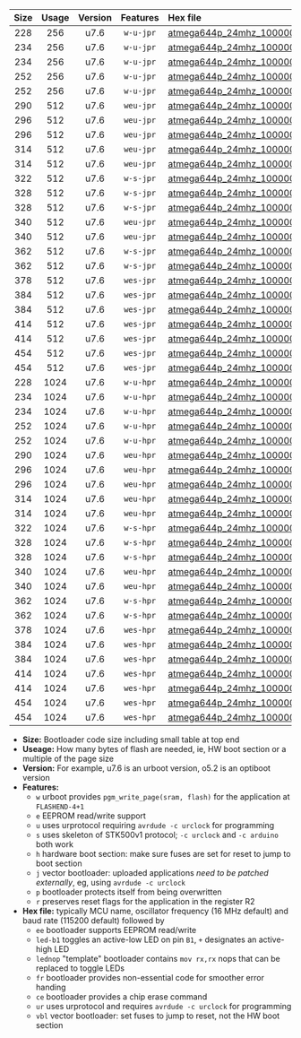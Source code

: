 |Size|Usage|Version|Features|Hex file|
|:-:|:-:|:-:|:-:|:--|
|228|256|u7.6|`w-u-jpr`|[atmega644p_24mhz_1000000bps_ur_vbl.hex](https://raw.githubusercontent.com/stefanrueger/urboot/main//atmega644p_24mhz_1000000bps_ur_vbl.hex)|
|234|256|u7.6|`w-u-jpr`|[atmega644p_24mhz_1000000bps_led+b0_ur_vbl.hex](https://raw.githubusercontent.com/stefanrueger/urboot/main//atmega644p_24mhz_1000000bps_led+b0_ur_vbl.hex)|
|234|256|u7.6|`w-u-jpr`|[atmega644p_24mhz_1000000bps_lednop_ur_vbl.hex](https://raw.githubusercontent.com/stefanrueger/urboot/main//atmega644p_24mhz_1000000bps_lednop_ur_vbl.hex)|
|252|256|u7.6|`w-u-jpr`|[atmega644p_24mhz_1000000bps_led+b0_fr_ur_vbl.hex](https://raw.githubusercontent.com/stefanrueger/urboot/main//atmega644p_24mhz_1000000bps_led+b0_fr_ur_vbl.hex)|
|252|256|u7.6|`w-u-jpr`|[atmega644p_24mhz_1000000bps_lednop_fr_ur_vbl.hex](https://raw.githubusercontent.com/stefanrueger/urboot/main//atmega644p_24mhz_1000000bps_lednop_fr_ur_vbl.hex)|
|290|512|u7.6|`weu-jpr`|[atmega644p_24mhz_1000000bps_ee_ur_vbl.hex](https://raw.githubusercontent.com/stefanrueger/urboot/main//atmega644p_24mhz_1000000bps_ee_ur_vbl.hex)|
|296|512|u7.6|`weu-jpr`|[atmega644p_24mhz_1000000bps_ee_led+b0_ur_vbl.hex](https://raw.githubusercontent.com/stefanrueger/urboot/main//atmega644p_24mhz_1000000bps_ee_led+b0_ur_vbl.hex)|
|296|512|u7.6|`weu-jpr`|[atmega644p_24mhz_1000000bps_ee_lednop_ur_vbl.hex](https://raw.githubusercontent.com/stefanrueger/urboot/main//atmega644p_24mhz_1000000bps_ee_lednop_ur_vbl.hex)|
|314|512|u7.6|`weu-jpr`|[atmega644p_24mhz_1000000bps_ee_led+b0_fr_ur_vbl.hex](https://raw.githubusercontent.com/stefanrueger/urboot/main//atmega644p_24mhz_1000000bps_ee_led+b0_fr_ur_vbl.hex)|
|314|512|u7.6|`weu-jpr`|[atmega644p_24mhz_1000000bps_ee_lednop_fr_ur_vbl.hex](https://raw.githubusercontent.com/stefanrueger/urboot/main//atmega644p_24mhz_1000000bps_ee_lednop_fr_ur_vbl.hex)|
|322|512|u7.6|`w-s-jpr`|[atmega644p_24mhz_1000000bps_vbl.hex](https://raw.githubusercontent.com/stefanrueger/urboot/main//atmega644p_24mhz_1000000bps_vbl.hex)|
|328|512|u7.6|`w-s-jpr`|[atmega644p_24mhz_1000000bps_led+b0_vbl.hex](https://raw.githubusercontent.com/stefanrueger/urboot/main//atmega644p_24mhz_1000000bps_led+b0_vbl.hex)|
|328|512|u7.6|`w-s-jpr`|[atmega644p_24mhz_1000000bps_lednop_vbl.hex](https://raw.githubusercontent.com/stefanrueger/urboot/main//atmega644p_24mhz_1000000bps_lednop_vbl.hex)|
|340|512|u7.6|`weu-jpr`|[atmega644p_24mhz_1000000bps_ee_led+b0_fr_ce_ur_vbl.hex](https://raw.githubusercontent.com/stefanrueger/urboot/main//atmega644p_24mhz_1000000bps_ee_led+b0_fr_ce_ur_vbl.hex)|
|340|512|u7.6|`weu-jpr`|[atmega644p_24mhz_1000000bps_ee_lednop_fr_ce_ur_vbl.hex](https://raw.githubusercontent.com/stefanrueger/urboot/main//atmega644p_24mhz_1000000bps_ee_lednop_fr_ce_ur_vbl.hex)|
|362|512|u7.6|`w-s-jpr`|[atmega644p_24mhz_1000000bps_led+b0_fr_vbl.hex](https://raw.githubusercontent.com/stefanrueger/urboot/main//atmega644p_24mhz_1000000bps_led+b0_fr_vbl.hex)|
|362|512|u7.6|`w-s-jpr`|[atmega644p_24mhz_1000000bps_lednop_fr_vbl.hex](https://raw.githubusercontent.com/stefanrueger/urboot/main//atmega644p_24mhz_1000000bps_lednop_fr_vbl.hex)|
|378|512|u7.6|`wes-jpr`|[atmega644p_24mhz_1000000bps_ee_vbl.hex](https://raw.githubusercontent.com/stefanrueger/urboot/main//atmega644p_24mhz_1000000bps_ee_vbl.hex)|
|384|512|u7.6|`wes-jpr`|[atmega644p_24mhz_1000000bps_ee_led+b0_vbl.hex](https://raw.githubusercontent.com/stefanrueger/urboot/main//atmega644p_24mhz_1000000bps_ee_led+b0_vbl.hex)|
|384|512|u7.6|`wes-jpr`|[atmega644p_24mhz_1000000bps_ee_lednop_vbl.hex](https://raw.githubusercontent.com/stefanrueger/urboot/main//atmega644p_24mhz_1000000bps_ee_lednop_vbl.hex)|
|414|512|u7.6|`wes-jpr`|[atmega644p_24mhz_1000000bps_ee_led+b0_fr_vbl.hex](https://raw.githubusercontent.com/stefanrueger/urboot/main//atmega644p_24mhz_1000000bps_ee_led+b0_fr_vbl.hex)|
|414|512|u7.6|`wes-jpr`|[atmega644p_24mhz_1000000bps_ee_lednop_fr_vbl.hex](https://raw.githubusercontent.com/stefanrueger/urboot/main//atmega644p_24mhz_1000000bps_ee_lednop_fr_vbl.hex)|
|454|512|u7.6|`wes-jpr`|[atmega644p_24mhz_1000000bps_ee_led+b0_fr_ce_vbl.hex](https://raw.githubusercontent.com/stefanrueger/urboot/main//atmega644p_24mhz_1000000bps_ee_led+b0_fr_ce_vbl.hex)|
|454|512|u7.6|`wes-jpr`|[atmega644p_24mhz_1000000bps_ee_lednop_fr_ce_vbl.hex](https://raw.githubusercontent.com/stefanrueger/urboot/main//atmega644p_24mhz_1000000bps_ee_lednop_fr_ce_vbl.hex)|
|228|1024|u7.6|`w-u-hpr`|[atmega644p_24mhz_1000000bps_ur.hex](https://raw.githubusercontent.com/stefanrueger/urboot/main//atmega644p_24mhz_1000000bps_ur.hex)|
|234|1024|u7.6|`w-u-hpr`|[atmega644p_24mhz_1000000bps_led+b0_ur.hex](https://raw.githubusercontent.com/stefanrueger/urboot/main//atmega644p_24mhz_1000000bps_led+b0_ur.hex)|
|234|1024|u7.6|`w-u-hpr`|[atmega644p_24mhz_1000000bps_lednop_ur.hex](https://raw.githubusercontent.com/stefanrueger/urboot/main//atmega644p_24mhz_1000000bps_lednop_ur.hex)|
|252|1024|u7.6|`w-u-hpr`|[atmega644p_24mhz_1000000bps_led+b0_fr_ur.hex](https://raw.githubusercontent.com/stefanrueger/urboot/main//atmega644p_24mhz_1000000bps_led+b0_fr_ur.hex)|
|252|1024|u7.6|`w-u-hpr`|[atmega644p_24mhz_1000000bps_lednop_fr_ur.hex](https://raw.githubusercontent.com/stefanrueger/urboot/main//atmega644p_24mhz_1000000bps_lednop_fr_ur.hex)|
|290|1024|u7.6|`weu-hpr`|[atmega644p_24mhz_1000000bps_ee_ur.hex](https://raw.githubusercontent.com/stefanrueger/urboot/main//atmega644p_24mhz_1000000bps_ee_ur.hex)|
|296|1024|u7.6|`weu-hpr`|[atmega644p_24mhz_1000000bps_ee_led+b0_ur.hex](https://raw.githubusercontent.com/stefanrueger/urboot/main//atmega644p_24mhz_1000000bps_ee_led+b0_ur.hex)|
|296|1024|u7.6|`weu-hpr`|[atmega644p_24mhz_1000000bps_ee_lednop_ur.hex](https://raw.githubusercontent.com/stefanrueger/urboot/main//atmega644p_24mhz_1000000bps_ee_lednop_ur.hex)|
|314|1024|u7.6|`weu-hpr`|[atmega644p_24mhz_1000000bps_ee_led+b0_fr_ur.hex](https://raw.githubusercontent.com/stefanrueger/urboot/main//atmega644p_24mhz_1000000bps_ee_led+b0_fr_ur.hex)|
|314|1024|u7.6|`weu-hpr`|[atmega644p_24mhz_1000000bps_ee_lednop_fr_ur.hex](https://raw.githubusercontent.com/stefanrueger/urboot/main//atmega644p_24mhz_1000000bps_ee_lednop_fr_ur.hex)|
|322|1024|u7.6|`w-s-hpr`|[atmega644p_24mhz_1000000bps.hex](https://raw.githubusercontent.com/stefanrueger/urboot/main//atmega644p_24mhz_1000000bps.hex)|
|328|1024|u7.6|`w-s-hpr`|[atmega644p_24mhz_1000000bps_led+b0.hex](https://raw.githubusercontent.com/stefanrueger/urboot/main//atmega644p_24mhz_1000000bps_led+b0.hex)|
|328|1024|u7.6|`w-s-hpr`|[atmega644p_24mhz_1000000bps_lednop.hex](https://raw.githubusercontent.com/stefanrueger/urboot/main//atmega644p_24mhz_1000000bps_lednop.hex)|
|340|1024|u7.6|`weu-hpr`|[atmega644p_24mhz_1000000bps_ee_led+b0_fr_ce_ur.hex](https://raw.githubusercontent.com/stefanrueger/urboot/main//atmega644p_24mhz_1000000bps_ee_led+b0_fr_ce_ur.hex)|
|340|1024|u7.6|`weu-hpr`|[atmega644p_24mhz_1000000bps_ee_lednop_fr_ce_ur.hex](https://raw.githubusercontent.com/stefanrueger/urboot/main//atmega644p_24mhz_1000000bps_ee_lednop_fr_ce_ur.hex)|
|362|1024|u7.6|`w-s-hpr`|[atmega644p_24mhz_1000000bps_led+b0_fr.hex](https://raw.githubusercontent.com/stefanrueger/urboot/main//atmega644p_24mhz_1000000bps_led+b0_fr.hex)|
|362|1024|u7.6|`w-s-hpr`|[atmega644p_24mhz_1000000bps_lednop_fr.hex](https://raw.githubusercontent.com/stefanrueger/urboot/main//atmega644p_24mhz_1000000bps_lednop_fr.hex)|
|378|1024|u7.6|`wes-hpr`|[atmega644p_24mhz_1000000bps_ee.hex](https://raw.githubusercontent.com/stefanrueger/urboot/main//atmega644p_24mhz_1000000bps_ee.hex)|
|384|1024|u7.6|`wes-hpr`|[atmega644p_24mhz_1000000bps_ee_led+b0.hex](https://raw.githubusercontent.com/stefanrueger/urboot/main//atmega644p_24mhz_1000000bps_ee_led+b0.hex)|
|384|1024|u7.6|`wes-hpr`|[atmega644p_24mhz_1000000bps_ee_lednop.hex](https://raw.githubusercontent.com/stefanrueger/urboot/main//atmega644p_24mhz_1000000bps_ee_lednop.hex)|
|414|1024|u7.6|`wes-hpr`|[atmega644p_24mhz_1000000bps_ee_led+b0_fr.hex](https://raw.githubusercontent.com/stefanrueger/urboot/main//atmega644p_24mhz_1000000bps_ee_led+b0_fr.hex)|
|414|1024|u7.6|`wes-hpr`|[atmega644p_24mhz_1000000bps_ee_lednop_fr.hex](https://raw.githubusercontent.com/stefanrueger/urboot/main//atmega644p_24mhz_1000000bps_ee_lednop_fr.hex)|
|454|1024|u7.6|`wes-hpr`|[atmega644p_24mhz_1000000bps_ee_led+b0_fr_ce.hex](https://raw.githubusercontent.com/stefanrueger/urboot/main//atmega644p_24mhz_1000000bps_ee_led+b0_fr_ce.hex)|
|454|1024|u7.6|`wes-hpr`|[atmega644p_24mhz_1000000bps_ee_lednop_fr_ce.hex](https://raw.githubusercontent.com/stefanrueger/urboot/main//atmega644p_24mhz_1000000bps_ee_lednop_fr_ce.hex)|

- **Size:** Bootloader code size including small table at top end
- **Useage:** How many bytes of flash are needed, ie, HW boot section or a multiple of the page size
- **Version:** For example, u7.6 is an urboot version, o5.2 is an optiboot version
- **Features:**
  + `w` urboot provides `pgm_write_page(sram, flash)` for the application at `FLASHEND-4+1`
  + `e` EEPROM read/write support
  + `u` uses urprotocol requiring `avrdude -c urclock` for programming
  + `s` uses skeleton of STK500v1 protocol; `-c urclock` and `-c arduino` both work
  + `h` hardware boot section: make sure fuses are set for reset to jump to boot section
  + `j` vector bootloader: uploaded applications *need to be patched externally*, eg, using `avrdude -c urclock`
  + `p` bootloader protects itself from being overwritten
  + `r` preserves reset flags for the application in the register R2
- **Hex file:** typically MCU name, oscillator frequency (16 MHz default) and baud rate (115200 default) followed by
  + `ee` bootloader supports EEPROM read/write
  + `led-b1` toggles an active-low LED on pin `B1`, `+` designates an active-high LED
  + `lednop` "template" bootloader contains `mov rx,rx` nops that can be replaced to toggle LEDs
  + `fr` bootloader provides non-essential code for smoother error handing
  + `ce` bootloader provides a chip erase command
  + `ur` uses urprotocol and requires `avrdude -c urclock` for programming
  + `vbl` vector bootloader: set fuses to jump to reset, not the HW boot section
